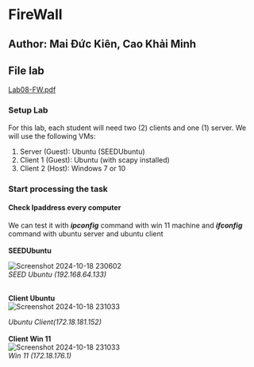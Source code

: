 # FireWall
## Author: Mai Đức Kiên, Cao Khải Minh
## File lab 
[Lab08-FW.pdf](https://github.com/user-attachments/files/17437961/Lab08-FW.pdf)
### Setup Lab
For this lab, each student will need two (2) clients and one (1) server. We will use the following VMs:
1. Server (Guest): Ubuntu (SEEDUbuntu)
2. Client 1 (Guest): Ubuntu (with scapy installed)
3. Client 2 (Host): Windows 7 or 10
### Start processing the task
#### Check Ipaddress every computer
We can test it with ***ipconfig*** command with win 11 machine and ***ifconfig*** command with ubuntu server and ubuntu client <br><br>
**SEEDUbuntu**<br>

![Screenshot 2024-10-18 230602](https://github.com/user-attachments/assets/3ba3210b-f0f2-4565-884c-1dc3d36bd8b9) <br>
                               *SEED Ubuntu (192.168.64.133)* <br><br>

**Client Ubuntu**<br>
![Screenshot 2024-10-18 231033](https://github.com/user-attachments/assets/09c8164b-125f-457b-a1da-3348f2314b0a) <br>

  *Ubuntu Client(172.18.181.152)* <br><br>
**Client Win 11**<br>
![Screenshot 2024-10-18 231033](https://github.com/user-attachments/assets/d71c94c1-1055-46fe-b205-cb0de4b308d3) <br>
                                  *Win 11 (172.18.176.1)* <br><br>




